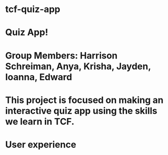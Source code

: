 # tcf-quiz-app

# Quiz App!
# Group Members: Harrison Schreiman, Anya, Krisha, Jayden, Ioanna, Edward

# This project is focused on making an interactive quiz app using the skills we learn in TCF.

# User experience